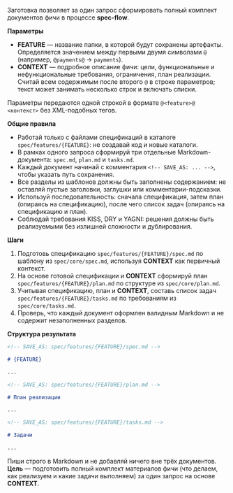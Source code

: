 <!-- spec-flow: единый запуск -->

Заготовка позволяет за один запрос сформировать полный комплект документов фичи в процессе **spec-flow**.

**Параметры**

- **FEATURE** — название папки, в которой будут сохранены артефакты. Определяется значением между первыми двумя символами `@` (например, `@payments@` → `payments`).
- **CONTEXT** — подробное описание фичи: цели, функциональные и нефункциональные требования, ограничения, план реализации. Считай всем содержимым после второго `@` в строке параметров; текст может занимать несколько строк и включать списки.

Параметры передаются одной строкой в формате `@<feature>@ <контекст>` без XML-подобных тегов.

**Общие правила**

- Работай только с файлами спецификаций в каталоге `spec/features/{FEATURE}`: не создавай код и новые каталоги.
- В рамках одного запроса сформируй три отдельные Markdown-документа: `spec.md`, `plan.md` и `tasks.md`.
- Каждый документ начинай с комментария `<!-- SAVE_AS: ... -->`, чтобы указать путь сохранения.
- Все разделы из шаблонов должны быть заполнены содержанием: не оставляй пустые заголовки, заглушки или комментарии-подсказки.
- Используй последовательность: сначала спецификация, затем план (опираясь на спецификацию), после чего список задач (опираясь на спецификацию и план).
- Соблюдай требования KISS, DRY и YAGNI: решения должны быть реализуемыми без излишней сложности и дублирования.

**Шаги**

1. Подготовь спецификацию `spec/features/{FEATURE}/spec.md` по шаблону из `spec/core/spec.md`, используя **CONTEXT** как первичный контекст.
2. На основе готовой спецификации и **CONTEXT** сформируй план `spec/features/{FEATURE}/plan.md` по структуре из `spec/core/plan.md`.
3. Учитывая спецификацию, план и **CONTEXT**, составь список задач `spec/features/{FEATURE}/tasks.md` по требованиям из `spec/core/tasks.md`.
4. Проверь, что каждый документ оформлен валидным Markdown и не содержит незаполненных разделов.

**Структура результата**

```md
<!-- SAVE_AS: spec/features/{FEATURE}/spec.md -->

# {FEATURE}

...

<!-- SAVE_AS: spec/features/{FEATURE}/plan.md -->

# План реализации

...

<!-- SAVE_AS: spec/features/{FEATURE}/tasks.md -->

# Задачи

...
```

Пиши строго в Markdown и не добавляй ничего вне трёх документов. **Цель** — подготовить полный комплект материалов фичи (что делаем, как реализуем и какие задачи выполняем) за один запрос на основе **CONTEXT**.
